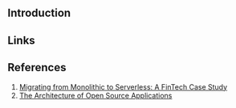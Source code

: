 ## Introduction



## Links



## References

1. [Migrating from Monolithic to Serverless: A FinTech Case Study](https://www.researchgate.net/publication/340681076_Migrating_from_Monolithic_to_Serverless_A_FinTech_Case_Study)
2. [The Architecture of Open Source Applications](https://aosabook.org/en)